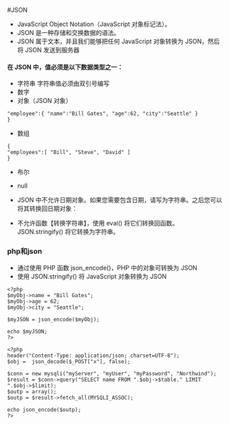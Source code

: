 #JSON
- JavaScript Object Notation（JavaScript 对象标记法）。
- JSON 是一种存储和交换数据的语法。
- JSON 属于文本，并且我们能够把任何 JavaScript 对象转换为 JSON，然后将 JSON 发送到服务器

#### 在 JSON 中，值必须是以下数据类型之一：
- 字符串 字符串值必须由双引号编写
- 数字
- 对象（JSON 对象）
```{
"employee":{ "name":"Bill Gates", "age":62, "city":"Seattle" }
}
```
- 数组
```
{
"employees":[ "Bill", "Steve", "David" ]
}

```
- 布尔
- null

- JSON 中不允许日期对象。如果您需要包含日期，请写为字符串。之后您可以将其转换回日期对象：
- 不允许函数【转换字符串】，使用 eval() 将它们转换回函数。
JSON.stringify() 将它转换为字符串。

### php和json
- 通过使用 PHP 函数 json_encode()，PHP 中的对象可转换为 JSON
- 使用 JSON.stringify() 将 JavaScript 对象转换为 JSON
```
<?php
$myObj->name = "Bill Gates";
$myObj->age = 62;
$myObj->city = "Seattle";

$myJSON = json_encode($myObj);

echo $myJSON;
?>

<?php
header("Content-Type: application/json; charset=UTF-8");
$obj =  json_decode($_POST["x"], false);
  
$conn = new mysqli("myServer", "myUser", "myPassword", "Northwind");
$result = $conn->query("SELECT name FROM ".$obj->$table." LIMIT ".$obj->$limit);
$outp = array();
$outp = $result->fetch_all(MYSQLI_ASSOC);

echo json_encode($outp);
?>
```
